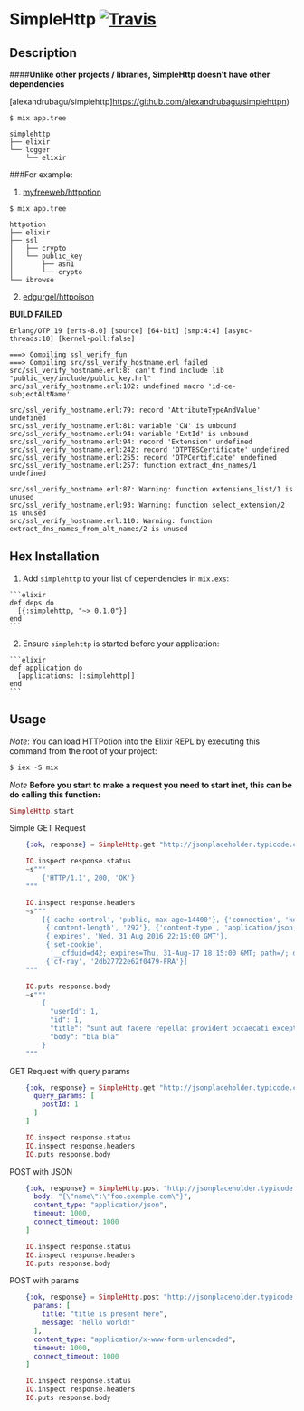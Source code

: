 # SimpleHttp [![Travis](https://travis-ci.org/alexandrubagu/simplehttp.svg)](https://travis-ci.org/alexandrubagu/simplehttp)

## Description

####**Unlike other projects / libraries, SimpleHttp doesn't have other dependencies**

[alexandrubagu/simplehttp]https://github.com/alexandrubagu/simplehttpn) 
```
$ mix app.tree

simplehttp
├── elixir
└── logger
    └── elixir
```

###For example:
1. [myfreeweb/httpotion](https://github.com/myfreeweb/httpotion) 
```
$ mix app.tree                          

httpotion
├── elixir
├── ssl
│   ├── crypto
│   └── public_key
│       ├── asn1
│       └── crypto
└── ibrowse
```

2. [edgurgel/httpoison](https://github.com/edgurgel/httpoison)

**BUILD FAILED**

```
Erlang/OTP 19 [erts-8.0] [source] [64-bit] [smp:4:4] [async-threads:10] [kernel-poll:false]

===> Compiling ssl_verify_fun
===> Compiling src/ssl_verify_hostname.erl failed
src/ssl_verify_hostname.erl:8: can't find include lib "public_key/include/public_key.hrl"
src/ssl_verify_hostname.erl:102: undefined macro 'id-ce-subjectAltName'

src/ssl_verify_hostname.erl:79: record 'AttributeTypeAndValue' undefined
src/ssl_verify_hostname.erl:81: variable 'CN' is unbound
src/ssl_verify_hostname.erl:94: variable 'ExtId' is unbound
src/ssl_verify_hostname.erl:94: record 'Extension' undefined
src/ssl_verify_hostname.erl:242: record 'OTPTBSCertificate' undefined
src/ssl_verify_hostname.erl:255: record 'OTPCertificate' undefined
src/ssl_verify_hostname.erl:257: function extract_dns_names/1 undefined

src/ssl_verify_hostname.erl:87: Warning: function extensions_list/1 is unused
src/ssl_verify_hostname.erl:93: Warning: function select_extension/2 is unused
src/ssl_verify_hostname.erl:110: Warning: function extract_dns_names_from_alt_names/2 is unused
```


## Hex Installation 

  1. Add `simplehttp` to your list of dependencies in `mix.exs`:

    ```elixir
    def deps do
      [{:simplehttp, "~> 0.1.0"}]
    end
    ```

  2. Ensure `simplehttp` is started before your application:

    ```elixir
    def application do
      [applications: [:simplehttp]]
    end
    ```

## Usage

*Note*: You can load HTTPotion into the Elixir REPL by executing this command from the root of your project:

```elixir
$ iex -S mix
```

*Note* **Before you start to make a request you need to start inet, this can be do calling this function:**

```elixir
SimpleHttp.start
```

Simple GET Request
```elixir
    {:ok, response} = SimpleHttp.get "http://jsonplaceholder.typicode.com/posts/1"

    IO.inspect response.status 
    ~s"""
        {'HTTP/1.1', 200, 'OK'}
    """

    IO.inspect response.headers
    ~s"""
   		[{'cache-control', 'public, max-age=14400'}, {'connection', 'keep-alive'},
		 {'content-length', '292'}, {'content-type', 'application/json; charset=utf-8'},
		 {'expires', 'Wed, 31 Aug 2016 22:15:00 GMT'},
		 {'set-cookie',
		  '__cfduid=d42; expires=Thu, 31-Aug-17 18:15:00 GMT; path=/; domain=.typicode.com; HttpOnly'},
		 {'cf-ray', '2db27722e62f0479-FRA'}] 
    """   

    IO.puts response.body
	~s"""
		{
		  "userId": 1,
		  "id": 1,
		  "title": "sunt aut facere repellat provident occaecati excepturi optio reprehenderit",
		  "body": "bla bla"
		}
	"""

```

GET Request with query params
```elixir
    {:ok, response} = SimpleHttp.get "http://jsonplaceholder.typicode.com/posts/1", [
      query_params: [
        postId: 1
      ]
    ]

    IO.inspect response.status 
    IO.inspect response.headers
    IO.puts response.body
```

POST with JSON
```elixir
    {:ok, response} = SimpleHttp.post "http://jsonplaceholder.typicode.com/posts", [
      body: "{\"name\":\"foo.example.com\"}",
      content_type: "application/json",
      timeout: 1000,
      connect_timeout: 1000
    ]

    IO.inspect response.status 
    IO.inspect response.headers
    IO.puts response.body
```

POST with params
```elixir
    {:ok, response} = SimpleHttp.post "http://jsonplaceholder.typicode.com/posts", [
      params: [
        title: "title is present here",
        message: "hello world!"
      ],
      content_type: "application/x-www-form-urlencoded",
      timeout: 1000,
      connect_timeout: 1000
    ]

    IO.inspect response.status 
    IO.inspect response.headers
    IO.puts response.body
```
